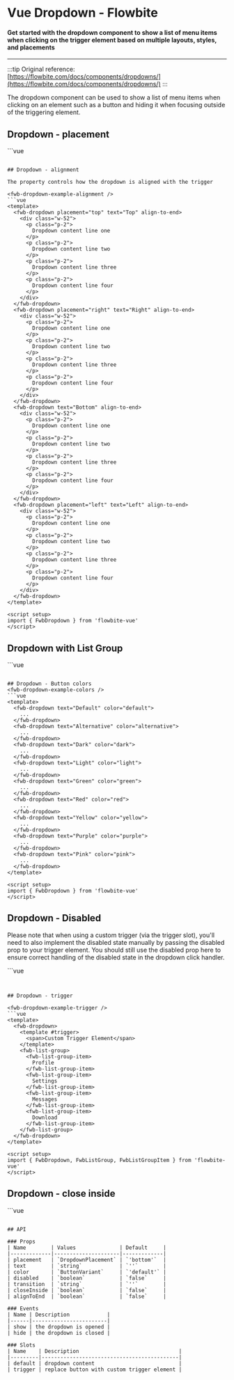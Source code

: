 <script setup>
import FwbDropdownExamplePlacement from './dropdown/examples/FwbDropdownExamplePlacement.vue'
import FwbDropdownExampleAlignment from './dropdown/examples/FwbDropdownExampleAlignment.vue'
import FwbDropdownExampleListGroup from './dropdown/examples/FwbDropdownExampleListGroup.vue'
import FwbDropdownExampleColors from './dropdown/examples/FwbDropdownExampleColors.vue'
import FwbDropdownExampleDisabled from './dropdown/examples/FwbDropdownExampleDisabled.vue'
import FwbDropdownExampleTrigger from './dropdown/examples/FwbDropdownExampleTrigger.vue'
import FwbDropdownExampleCloseInside from './dropdown/examples/FwbDropdownExampleCloseInside.vue'
</script>

# Vue Dropdown - Flowbite

#### Get started with the dropdown component to show a list of menu items when clicking on the trigger element based on multiple layouts, styles, and placements

---

:::tip
Original reference: [https://flowbite.com/docs/components/dropdowns/](https://flowbite.com/docs/components/dropdowns/)
:::

The dropdown component can be used to show a list of menu items when clicking on an element such as a button and hiding it when focusing outside of the triggering element.

## Dropdown - placement

<fwb-dropdown-example-placement />
```vue
<template>
  <fwb-dropdown placement="top" text="Top">
    <div class="w-52">
      <p class="p-2">
        Dropdown content line one
      </p>
      <p class="p-2">
        Dropdown content line two
      </p>
      <p class="p-2">
        Dropdown content line three
      </p>
      <p class="p-2">
        Dropdown content line four
      </p>
    </div>
  </fwb-dropdown>
  <fwb-dropdown placement="right" text="Right">
    <div class="w-52">
      <p class="p-2">
        Dropdown content line one
      </p>
      <p class="p-2">
        Dropdown content line two
      </p>
      <p class="p-2">
        Dropdown content line three
      </p>
      <p class="p-2">
        Dropdown content line four
      </p>
    </div>
  </fwb-dropdown>
  <fwb-dropdown text="Bottom">
    <div class="w-52">
      <p class="p-2">
        Dropdown content line one
      </p>
      <p class="p-2">
        Dropdown content line two
      </p>
      <p class="p-2">
        Dropdown content line three
      </p>
      <p class="p-2">
        Dropdown content line four
      </p>
    </div>
  </fwb-dropdown>
  <fwb-dropdown placement="left" text="Left">
    <div class="w-52">
      <p class="p-2">
        Dropdown content line one
      </p>
      <p class="p-2">
        Dropdown content line two
      </p>
      <p class="p-2">
        Dropdown content line three
      </p>
      <p class="p-2">
        Dropdown content line four
      </p>
    </div>
  </fwb-dropdown>
</template>

<script setup>
import { FwbDropdown } from 'flowbite-vue'
</script>
```

## Dropdown - alignment

The property controls how the dropdown is aligned with the trigger

<fwb-dropdown-example-alignment />
```vue
<template>
  <fwb-dropdown placement="top" text="Top" align-to-end>
    <div class="w-52">
      <p class="p-2">
        Dropdown content line one
      </p>
      <p class="p-2">
        Dropdown content line two
      </p>
      <p class="p-2">
        Dropdown content line three
      </p>
      <p class="p-2">
        Dropdown content line four
      </p>
    </div>
  </fwb-dropdown>
  <fwb-dropdown placement="right" text="Right" align-to-end>
    <div class="w-52">
      <p class="p-2">
        Dropdown content line one
      </p>
      <p class="p-2">
        Dropdown content line two
      </p>
      <p class="p-2">
        Dropdown content line three
      </p>
      <p class="p-2">
        Dropdown content line four
      </p>
    </div>
  </fwb-dropdown>
  <fwb-dropdown text="Bottom" align-to-end>
    <div class="w-52">
      <p class="p-2">
        Dropdown content line one
      </p>
      <p class="p-2">
        Dropdown content line two
      </p>
      <p class="p-2">
        Dropdown content line three
      </p>
      <p class="p-2">
        Dropdown content line four
      </p>
    </div>
  </fwb-dropdown>
  <fwb-dropdown placement="left" text="Left" align-to-end>
    <div class="w-52">
      <p class="p-2">
        Dropdown content line one
      </p>
      <p class="p-2">
        Dropdown content line two
      </p>
      <p class="p-2">
        Dropdown content line three
      </p>
      <p class="p-2">
        Dropdown content line four
      </p>
    </div>
  </fwb-dropdown>
</template>

<script setup>
import { FwbDropdown } from 'flowbite-vue'
</script>
```

## Dropdown with List Group

<fwb-dropdown-example-list-group />
```vue
<template>
  <fwb-dropdown text="Menu">
    <fwb-list-group>
      <fwb-list-group-item>
        Profile
      </fwb-list-group-item>
      <fwb-list-group-item>
        Settings
      </fwb-list-group-item>
      <fwb-list-group-item>
        Messages
      </fwb-list-group-item>
      <fwb-list-group-item>
        Download
      </fwb-list-group-item>
    </fwb-list-group>
  </fwb-dropdown>
</template>

<script setup>
import { FwbDropdown, FwbListGroup, FwbListGroupItem } from 'flowbite-vue'
</script>
```

## Dropdown - Button colors
<fwb-dropdown-example-colors />
```vue
<template>
  <fwb-dropdown text="Default" color="default">
    ...
  </fwb-dropdown>
  <fwb-dropdown text="Alternative" color="alternative">
    ...
  </fwb-dropdown>
  <fwb-dropdown text="Dark" color="dark">
    ...
  </fwb-dropdown>
  <fwb-dropdown text="Light" color="light">
    ...
  </fwb-dropdown>
  <fwb-dropdown text="Green" color="green">
    ...
  </fwb-dropdown>
  <fwb-dropdown text="Red" color="red">
    ...
  </fwb-dropdown>
  <fwb-dropdown text="Yellow" color="yellow">
    ...
  </fwb-dropdown>
  <fwb-dropdown text="Purple" color="purple">
    ...
  </fwb-dropdown>
  <fwb-dropdown text="Pink" color="pink">
    ...
  </fwb-dropdown>
</template>

<script setup>
import { FwbDropdown } from 'flowbite-vue'
</script>
```

## Dropdown - Disabled
Please note that when using a custom trigger (via the trigger slot), you'll need to also implement the disabled state manually by passing the disabled prop to your trigger element. You should still use the disabled prop here to ensure correct handling of the disabled state in the dropdown click handler.

<fwb-dropdown-example-disabled />
```vue
<template>
  <fwb-dropdown text="Normal state">
    Dropdown content
  </fwb-dropdown>
  <fwb-dropdown text="Disabled state" disabled>
    Disabled dropdown content
  </fwb-dropdown>
</template>

<script setup>
import { FwbDropdown } from 'flowbite-vue'
</script>
```


## Dropdown - trigger

<fwb-dropdown-example-trigger />
```vue
<template>
  <fwb-dropdown>
    <template #trigger>
      <span>Custom Trigger Element</span>
    </template>
    <fwb-list-group>
      <fwb-list-group-item>
        Profile
      </fwb-list-group-item>
      <fwb-list-group-item>
        Settings
      </fwb-list-group-item>
      <fwb-list-group-item>
        Messages
      </fwb-list-group-item>
      <fwb-list-group-item>
        Download
      </fwb-list-group-item>
    </fwb-list-group>
  </fwb-dropdown>
</template>

<script setup>
import { FwbDropdown, FwbListGroup, FwbListGroupItem } from 'flowbite-vue'
</script>
```

## Dropdown - close inside

<fwb-dropdown-example-close-inside />
```vue
<template>
  <fwb-dropdown text="Bottom" close-inside>
    <list-group>
      <list-group-item>
        Profile
      </list-group-item>
      <list-group-item>
        Settings
      </list-group-item>
      <list-group-item>
        Messages
      </list-group-item>
      <list-group-item>
        Download
      </list-group-item>
    </list-group>
  </fwb-dropdown>
</template>

<script setup>
import { FwbDropdown, ListGroup, ListGroupItem } from 'flowbite-vue'
</script>
```

## API

### Props
| Name        | Values              | Default     |
|-------------|---------------------|-------------|
| placement   | `DropdownPlacement` | `'bottom'`  |
| text        | `string`            | `''`        |
| color       | `ButtonVariant`     | `'default'` |
| disabled    | `boolean`           | `false`     |
| transition  | `string`            | `''`        |
| closeInside | `boolean`           | `false`     |
| alignToEnd  | `boolean`           | `false`     |

### Events
| Name | Description            |
|------|------------------------|
| show | the dropdown is opened |
| hide | the dropdown is closed |

### Slots
| Name    | Description                                |
|---------|--------------------------------------------|
| default | dropdown content                           |
| trigger | replace button with custom trigger element |
